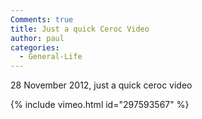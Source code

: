 ```yaml
---
Comments: true
title: Just a quick Ceroc Video
author: paul
categories:
  - General-Life
---
```

28 November 2012, just a quick ceroc video

{% include vimeo.html id="297593567" %}
